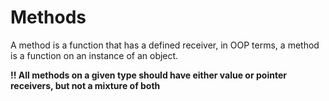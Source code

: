 # Methods

A method is a function that has a defined receiver, in OOP terms, a method is a function on an instance of an object.

**!! All methods on a given type should have either value or pointer receivers, but not a mixture of both**
